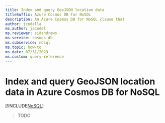 ```yaml
---
title: Index and query GeoJSON location data
titleSuffix: Azure Cosmos DB for NoSQL
description: An Azure Cosmos DB for NoSQL clause that
author: jcodella
ms.author: jacodel
ms.reviewer: sidandrews
ms.service: cosmos-db
ms.subservice: nosql
ms.topic: how-to
ms.date: 07/31/2023
ms.custom: query-reference
---
```


# Index and query GeoJSON location data in Azure Cosmos DB for NoSQL

[!INCLUDE[NoSQL](../includes/appliesto-nosql.md)]

> TODO
